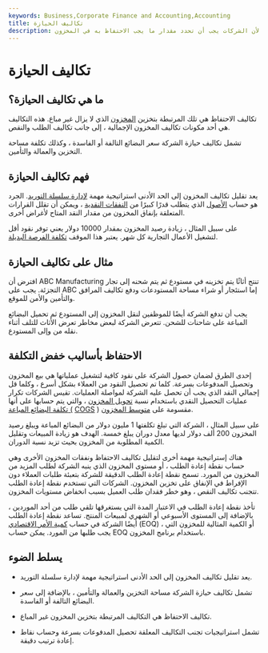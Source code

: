 ```yaml
---
keywords: Business,Corporate Finance and Accounting,Accounting
title: تكاليف الحيازة
description: تعد تكاليف الاحتفاظ بالمخزون عنصرًا رئيسيًا في إدارة سلسلة التوريد لأن الشركات يجب أن تحدد مقدار ما يجب الاحتفاظ به في المخزون.
---
```


# تكاليف الحيازة
## ما هي تكاليف الحيازة؟

تكاليف الاحتفاظ هي تلك المرتبطة بتخزين [المخزون](/inventory) الذي لا يزال غير مباع. هذه التكاليف هي أحد مكونات تكاليف المخزون الإجمالية ، إلى جانب تكاليف الطلب والنقص.

تشمل تكاليف حيازة الشركة سعر البضائع التالفة أو الفاسدة ، وكذلك تكلفة مساحة التخزين والعمالة والتأمين.

## فهم تكاليف الحيازة

يعد تقليل تكاليف المخزون إلى الحد الأدنى استراتيجية مهمة [لإدارة سلسلة التوريد](/scm). الجرد هو حساب [الأصول](/asset) الذي يتطلب قدرًا كبيرًا من [النفقات النقدية](/outlaycost) ، ويمكن أن تقلل القرارات المتعلقة بإنفاق المخزون من مقدار النقد المتاح لأغراض أخرى.

على سبيل المثال ، زيادة رصيد المخزون بمقدار 10000 دولار يعني توفر نقود أقل لتشغيل الأعمال التجارية كل شهر. يعتبر هذا الموقف [تكلفة الفرصة البديلة](/opportunitycost).

## مثال على تكاليف الحيازة

افترض أن ABC Manufacturing تنتج أثاثًا يتم تخزينه في مستودع ثم يتم شحنه إلى تجار التجزئة. يجب على ABC إما استئجار أو شراء مساحة المستودعات ودفع تكاليف المرافق والتأمين والأمن للموقع.

يجب أن تدفع الشركة أيضًا للموظفين لنقل المخزون إلى المستودع ثم تحميل البضائع المباعة على شاحنات للشحن. تتعرض الشركة لبعض مخاطر تعرض الأثاث للتلف أثناء نقله من وإلى المستودع.

## الاحتفاظ بأساليب خفض التكلفة

إحدى الطرق لضمان حصول الشركة على نقود كافية لتشغيل عملياتها هي بيع المخزون وتحصيل المدفوعات بسرعة. كلما تم تحصيل النقود من العملاء بشكل أسرع ، وكلما قل إجمالي النقد الذي يجب أن تحصل عليه الشركة لمواصلة العمليات. تقيس الشركات تكرار عمليات التحصيل النقدي باستخدام نسبة [تحويل المخزون](/inventoryturnover) ، والتي يتم حسابها على أنها [تكلفة البضائع المباعة (](/cogs) [COGS](/inventoryturnover) ) مقسومة على [متوسط المخزون](/average-inventory).

على سبيل المثال ، الشركة التي تبلغ تكلفتها 1 مليون دولار من البضائع المباعة ويبلغ رصيد المخزون 200 ألف دولار لديها معدل دوران يبلغ خمسة. الهدف هو زيادة المبيعات وتقليل الكمية المطلوبة من المخزون بحيث تزيد نسبة الدوران.

هناك إستراتيجية مهمة أخرى لتقليل تكاليف الاحتفاظ ونفقات المخزون الأخرى وهي حساب نقطة إعادة الطلب ، أو مستوى المخزون الذي ينبه الشركة لطلب المزيد من المخزون من المورد. تسمح نقطة إعادة الطلب الدقيقة للشركة بتعبئة طلبات العملاء دون الإفراط في الإنفاق على تخزين المخزون. الشركات التي تستخدم نقطة إعادة الطلب تتجنب تكاليف النقص ، وهو خطر فقدان طلب العميل بسبب انخفاض مستويات المخزون.

تأخذ نقطة إعادة الطلب في الاعتبار المدة التي يستغرقها تلقي طلب من أحد الموردين ، بالإضافة إلى المستوى الأسبوعي أو الشهري لمبيعات المنتج. تساعد نقطة إعادة الطلب أيضًا الشركة في حساب [كمية الأمر الاقتصادي](/economicorderquantity) (EOQ) ، أو الكمية المثالية للمخزون التي يجب طلبها من المورد. يمكن حساب EOQ باستخدام برنامج المخزون.

## يسلط الضوء

- يعد تقليل تكاليف المخزون إلى الحد الأدنى استراتيجية مهمة لإدارة سلسلة التوريد.

- تشمل تكاليف حيازة الشركة مساحة التخزين والعمالة والتأمين ، بالإضافة إلى سعر البضائع التالفة أو الفاسدة.

- تكاليف الاحتفاظ هي التكاليف المرتبطة بتخزين المخزون غير المباع.

- تشمل استراتيجيات تجنب التكاليف المعلقة تحصيل المدفوعات بسرعة وحساب نقاط إعادة ترتيب دقيقة.

